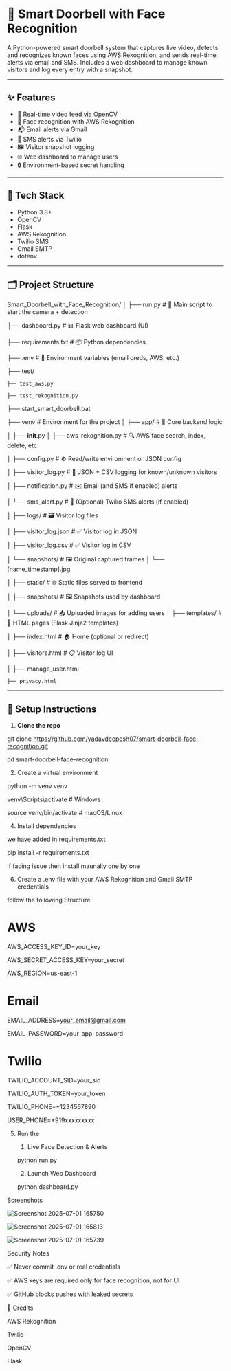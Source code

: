 # 🔔 Smart Doorbell with Face Recognition

A Python-powered smart doorbell system that captures live video, detects and recognizes known faces using AWS Rekognition, and sends real-time alerts via email and SMS. Includes a web dashboard to manage known visitors and log every entry with a snapshot.

---

## ✨ Features

- 🎥 Real-time video feed via OpenCV
- 🧠 Face recognition with AWS Rekognition
- 📬 Email alerts via Gmail
- 📲 SMS alerts via Twilio
- 🖼️ Visitor snapshot logging
- 🌐 Web dashboard to manage users
- 🔒 Environment-based secret handling

---

## 🧰 Tech Stack

- Python 3.8+
- OpenCV
- Flask
- AWS Rekognition
- Twilio SMS
- Gmail SMTP
- dotenv

---

## 🗂️ Project Structure

Smart_Doorbell_with_Face_Recognition/
│
├── run.py                          # 🔁 Main script to start the camera + detection

├── dashboard.py                    # 📊 Flask web dashboard (UI)

├── requirements.txt                # 📦 Python dependencies

├── .env                            # 🔐 Environment variables (email creds, AWS, etc.)

├── test/

    ├── test_aws.py
    
    ├── test_rekognition.py
    
├── start_smart_doorbell.bat

├── venv                       # Environment for the project 
│
├── app/                            # 📁 Core backend logic

│   ├── __init__.py
│   ├── aws_rekognition.py          # 🔍 AWS face search, index, delete, etc.

│   ├── config.py                   # ⚙️  Read/write environment or JSON config

│   ├── visitor_log.py              # 📝 JSON + CSV logging for known/unknown visitors

│   ├── notification.py             # ✉️  Email (and SMS if enabled) alerts

│   └── sms_alert.py                # 📱 (Optional) Twilio SMS alerts (if enabled)

│
├── logs/                           # 🗃️ Visitor log files

│   ├── visitor_log.json            # ✅ Visitor log in JSON

│   ├── visitor_log.csv             # ✅ Visitor log in CSV

│   └── snapshots/                  # 🖼️  Original captured frames
│       └── [name_timestamp].jpg

│
├── static/                         # 🌐 Static files served to frontend

│   ├── snapshots/                  # 🖼️ Snapshots used by dashboard

│   └── uploads/                    # 📤 Uploaded images for adding users
│
├── templates/                      # 📄 HTML pages (Flask Jinja2 templates)

│   ├── index.html                  # 🏠 Home (optional or redirect)

│   ├── visitors.html               # 📋 Visitor log UI

│   ├── manage_user.html

    ├── privacy.html



---

## 🔧 Setup Instructions

1. **Clone the repo**

git clone https://github.com/yadavdeepesh07/smart-doorbell-face-recognition.git

cd smart-doorbell-face-recognition

2. Create a virtual environment

python -m venv venv

venv\Scripts\activate      # Windows

source venv/bin/activate   # macOS/Linux

4. Install dependencies

we have added in requirements.txt 

pip install -r requirements.txt

if facing issue then install maunally one by one 

6. Create a .env file with your AWS Rekognition and Gmail SMTP credentials

follow the following Structure
   
# AWS

AWS_ACCESS_KEY_ID=your_key

AWS_SECRET_ACCESS_KEY=your_secret

AWS_REGION=us-east-1

# Email

EMAIL_ADDRESS=your_email@gmail.com

EMAIL_PASSWORD=your_app_password

# Twilio

TWILIO_ACCOUNT_SID=your_sid

TWILIO_AUTH_TOKEN=your_token

TWILIO_PHONE=+1234567890

USER_PHONE=+919xxxxxxxxx

5. Run the 
    1. Live Face Detection & Alerts
   
    python run.py
   
    2. Launch Web Dashboard
   
    python dashboard.py

Screenshots

![Screenshot 2025-07-01 165750](https://github.com/user-attachments/assets/b506d916-b1f2-4c26-b575-e1998673b168)

![Screenshot 2025-07-01 165813](https://github.com/user-attachments/assets/9460ebca-90f9-43f0-b313-5539eb49ed8e)

![Screenshot 2025-07-01 165739](https://github.com/user-attachments/assets/4cef5d99-7fb2-4ccf-a882-0e4ae2f7b9e2)




Security Notes

✅ Never commit .env or real credentials

✅ AWS keys are required only for face recognition, not for UI

✅ GitHub blocks pushes with leaked secrets

🧠 Credits

AWS Rekognition

Twilio

OpenCV

Flask

